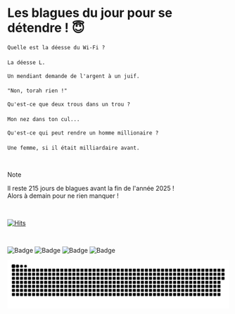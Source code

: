 
<h1>Les blagues du jour pour se détendre ! 😇</h1>

```diff
Quelle est la déesse du Wi-Fi ?

La déesse L.
```

```diff
Un mendiant demande de l'argent à un juif.

"Non, torah rien !"
```

```diff
Qu'est-ce que deux trous dans un trou ?

Mon nez dans ton cul...
```

```diff
Qu'est-ce qui peut rendre un homme millionaire ?

Une femme, si il était milliardaire avant.
```

<br/>

> [!NOTE]
> Il reste 215 jours de blagues avant la fin de l'année 2025 ! <br/>
> Alors à demain pour ne rien manquer !

<br/>


[![Hits](https://hits.seeyoufarm.com/api/count/incr/badge.svg?url=https%3A%2F%2Fgithub.com%2FClems02%2Fhit-counter&count_bg=%23003E80&title_bg=%235C9FE1&icon=powershell.svg&icon_color=%23FFFFFF&title=Visite&edge_flat=false)](https://hits.seeyoufarm.com)


<br/>


![Badge](https://img.shields.io/badge/Last%20updated%20on-white?style=for-the-badge&logo=clockify)   ![Badge](https://img.shields.io/badge/31/05-white?style=for-the-badge) ![Badge](https://img.shields.io/badge/at-white?style=for-the-badge) ![Badge](https://img.shields.io/badge/03:27-white?style=for-the-badge)


<p align="center">
 <img width="1000" src="assets/github-snake.svg" alt="snake"/>
</p>
